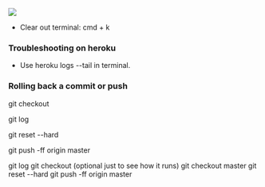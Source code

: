 ![](https://res.cloudinary.com/vc334/image/upload/v1594440851/Screen_Shot_2020-07-10_at_11.13.51_PM_qibiys.png)

* Clear out terminal: cmd + k

### Troubleshooting on heroku
* Use heroku logs --tail in terminal.

### Rolling back a commit or push

git checkout

git log 

git reset --hard

git push -ff origin master

git log
git checkout (optional just to see how it runs)
git checkout master
git reset --hard
git push -ff origin master


